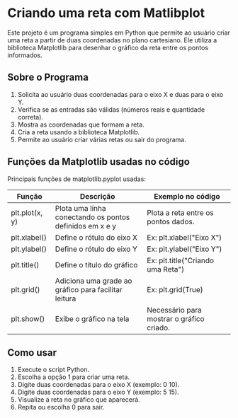 # Criando uma reta com Matlibplot
Este projeto é um programa simples em Python que permite ao usuário criar uma reta a partir de duas coordenadas no plano cartesiano. Ele utiliza a biblioteca Matplotlib para desenhar o gráfico da reta entre os pontos informados.

## Sobre o Programa
1. Solicita ao usuário duas coordenadas para o eixo X e duas para o eixo Y.
2. Verifica se as entradas são válidas (números reais e quantidade correta).
3. Mostra as coordenadas que formam a reta.
4. Cria a reta usando a biblioteca Matplotlib.
5. Permite ao usuário criar várias retas ou sair do programa.

## Funções da Matplotlib usadas no código
Principais funções de matplotlib.pyplot usadas:

Função|Descrição|Exemplo no código
---|---|---
plt.plot(x, y)|Plota uma linha conectando os pontos definidos em x e y|Plota a reta entre os pontos dados.
plt.xlabel()|Define o rótulo do eixo X|Ex: plt.xlabel("Eixo X")
plt.ylabel()|Define o rótulo do eixo Y|Ex: plt.ylabel("Eixo Y")
plt.title()|Define o título do gráfico|Ex: plt.title("Criando uma Reta")
plt.grid()|Adiciona uma grade ao gráfico para facilitar leitura|Ex: plt.grid(True)
plt.show()|Exibe o gráfico na tela|Necessário para mostrar o gráfico criado.

## Como usar
1. Execute o script Python.
2. Escolha a opção 1 para criar uma reta.
3. Digite duas coordenadas para o eixo X (exemplo: 0 10).
4. Digite duas coordenadas para o eixo Y (exemplo: 5 15).
5. Visualize a reta no gráfico que aparecerá.
6. Repita ou escolha 0 para sair.

